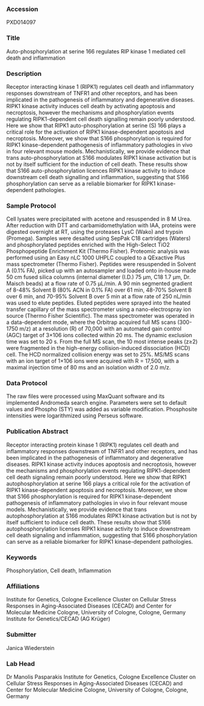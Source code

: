 ### Accession
PXD014097

### Title
Auto-phosphorylation at serine 166 regulates RIP kinase 1 mediated cell death and inflammation

### Description
Receptor interacting kinase 1 (RIPK1) regulates cell death and inflammatory responses downstream of TNFR1 and other receptors, and has been implicated in the pathogenesis of inflammatory and degenerative diseases. RIPK1 kinase activity induces cell death by activating apoptosis and necroptosis, however the mechanisms and phosphorylation events regulating RIPK1-dependent cell death signalling remain poorly understood. Here we show that RIPK1 auto-phosphorylation at serine (S) 166 plays a critical role for the activation of RIPK1 kinase-dependent apoptosis and necroptosis. Moreover, we show that S166 phosphorylation is required for RIPK1 kinase-dependent pathogenesis of inflammatory pathologies in vivo in four relevant mouse models. Mechanistically, we provide evidence that trans auto-phosphorylation at S166 modulates RIPK1 kinase activation but is not by itself sufficient for the induction of cell death. These results show that S166 auto-phosphorylation licences RIPK1 kinase activity to induce downstream cell death signalling and inflammation, suggesting that S166 phosphorylation can serve as a reliable biomarker for RIPK1 kinase-dependent pathologies.

### Sample Protocol
Cell lysates were precipitated with acetone and resuspended in 8 M Urea. After reduction with DTT and carbamidomethylation with IAA, proteins were digested overnight at RT, using the proteases LysC (Wako) and trypsin (Promega). Samples were desalted using SepPak C18 cartridges (Waters) and phosphorylated peptides enriched with the High-Select TiO2 Phosphopeptide Enrichment Kit (Thermo Fisher). Proteomic analysis was performed using an Easy nLC 1000 UHPLC coupled to a QExactive Plus mass spectrometer (Thermo Fisher). Peptides were resuspended in Solvent A (0.1% FA), picked up with an autosampler and loaded onto in-house made 50 cm fused silica columns (internal diameter (I.D.) 75 μm, C18 1.7 μm, Dr. Maisch beads) at a flow rate of 0.75 µL/min. A 90 min segmented gradient of 8-48% Solvent B (80% ACN in 0.1% FA) over 61 min, 48-70% Solvent B over 6 min, and 70-95% Solvent B over 5 min at a flow rate of 250 nL/min was used to elute peptides. Eluted peptides were sprayed into the heated transfer capillary of the mass spectrometer using a nano-electrospray ion source (Thermo Fisher Scientific). The mass spectrometer was operated in a data-dependent mode, where the Orbitrap acquired full MS scans (300-1750 m/z) at a resolution (R) of 70,000 with an automated gain control (AGC) target of 3×106 ions collected within 20 ms. The dynamic exclusion time was set to 20 s. From the full MS scan, the 10 most intense peaks (z≥2) were fragmented in the high-energy collision-induced dissociation (HCD) cell. The HCD normalized collision energy was set to 25%. MS/MS scans with an ion target of 1×106 ions were acquired with R = 17,500, with a maximal injection time of 80 ms and an isolation width of 2.0 m/z.

### Data Protocol
The raw files were processed using MaxQuant software and its implemented Andromeda search engine. Parameters were set to default values and Phospho (STY) was added as variable modification. Phosphosite intensities were logarithmized using Perseus software.

### Publication Abstract
Receptor interacting protein kinase 1 (RIPK1) regulates cell death and inflammatory responses downstream of TNFR1 and other receptors, and has been implicated in the pathogenesis of inflammatory and degenerative diseases. RIPK1 kinase activity induces apoptosis and necroptosis, however the mechanisms and phosphorylation events regulating RIPK1-dependent cell death signaling remain poorly understood. Here we show that RIPK1 autophosphorylation at serine 166 plays a critical role for the activation of RIPK1 kinase-dependent apoptosis and necroptosis. Moreover, we show that S166 phosphorylation is required for RIPK1 kinase-dependent pathogenesis of inflammatory pathologies in vivo in four relevant mouse models. Mechanistically, we provide evidence that trans autophosphorylation at S166 modulates RIPK1 kinase activation but is not by itself sufficient to induce cell death. These results show that S166 autophosphorylation licenses RIPK1 kinase activity to induce downstream cell death signaling and inflammation, suggesting that S166 phosphorylation can serve as a reliable biomarker for RIPK1 kinase-dependent pathologies.

### Keywords
Phosphorylation, Cell death, Inflammation

### Affiliations
Institute for Genetics, Cologne Excellence Cluster on Cellular Stress Responses in Aging-Associated Diseases (CECAD) and Center for Molecular Medicine Cologne, University of Cologne, Cologne, Germany
Institute for Genetics/CECAD (AG Krüger)

### Submitter
Janica  Wiederstein

### Lab Head
Dr Manolis Pasparakis
Institute for Genetics, Cologne Excellence Cluster on Cellular Stress Responses in Aging-Associated Diseases (CECAD) and Center for Molecular Medicine Cologne, University of Cologne, Cologne, Germany


